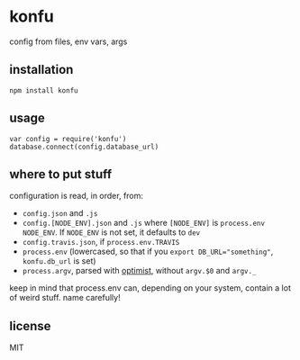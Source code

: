 konfu
===

config from files, env vars, args

installation
---

```
npm install konfu
```

usage
---

```
var config = require('konfu')
database.connect(config.database_url)
```

where to put stuff
---

configuration is read, in order, from:

- `config.json` and `.js`
- `config.[NODE_ENV].json` and `.js` where `[NODE_ENV]` is `process.env NODE_ENV`. If `NODE_ENV` is not set, it defaults to `dev`
- `config.travis.json`, if `process.env.TRAVIS`
- `process.env` (lowercased, so that if you `export DB_URL="something"`, `konfu.db_url` is set)
- `process.argv`, parsed with [optimist](https://github.com/substack/node-optimist), without `argv.$0` and `argv._`

keep in mind that process.env can, depending on your system, contain a lot of weird stuff. name carefully!

license
---

MIT

